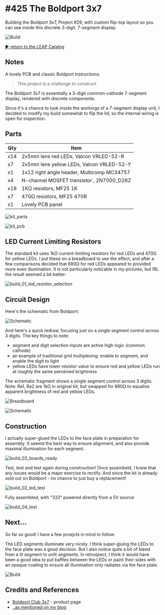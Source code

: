 # #425 The Boldport 3x7

Building the Boldport 3x7, Project #29, with custom flip-top layout so you can see inside this discrete 3-digit, 7-segment display.

![Build](./assets/3x7_build.jpg?raw=true)

[:arrow_forward: return to the LEAP Catalog](https://leap.tardate.com)

## Notes

A lovely PCB and classic Boldport instructions:

> This project is a challenge to construct

The Boldport 3x7 is essentially a 3-digit common-cathode 7-segment display, rendered with discrete components.

Since it's a chance to look inside the workings of a 7-segment display unit, I decided to modify my build somewhat
to flip the lid, so the internal wiring is open for inspection.


## Parts

| Qty | Item                                        |
|-----|---------------------------------------------|
| x14 | 2x5mm lens red LEDs, Valcon VRLED-52-R      |
| x7  | 2x5mm lens yellow LEDs, Valcon VRLED-52-Y    |
| x1  | 1x12 right angle header, Multicomp MC34757  |
| x4  | N-channel MOSFET transistor , 2N7000_D26Z   |
| x18 | 1KΩ resistors, MF25 1K                      |
| x7  | 470Ω resistors, MF25 470R                   |
| x1  | Lovely PCB panel                            |

![kit_parts](./assets/kit_parts.jpg?raw=true)

![kit_pcb](./assets/kit_pcb.jpg?raw=true)


## LED Current Limiting Resistors

The standard kit uses 1kΩ current-limiting resistors for red LEDs and 470Ω for yellow LEDs.
I put these on a breadboard to see the effect, and after a few comparisons decided that 680Ω for red LEDs
appeared to provided more even illumination. It is not particularly noticable in my pictures,
but IRL the result seemed a bit better:

![build_01_led_resistor_selection](./assets/build_01_led_resistor_selection.jpg?raw=true)

## Circuit Design

Here's the schematic from Boldport:

![Schematic](https://static1.squarespace.com/static/539604e8e4b0d1f9ffe9ff0b/t/5b8e55478a922d7beeb03d32/1536054615456/infographic.jpg?format=2500w)

And here's a quick redraw, focusing just on a single segment control across 3 digits. The key things to note:

* segment and digit selection inputs are active high logic (common cathode)
* an example of traditional grid multiplexing: enable to segment, and enable the digit to light
* yellow LEDs have lower resistor value to ensure red and yellow LEDs run at roughly the same perceived brightness

The schematic fragment shows a single segment control across 3 digits.
Note: Ra1, Ra2 are 1kΩ in original kit, but swapped for 680Ω to equalise apparent brightness of red and yellow LEDs.

![Breadboard](./assets/3x7_bb.jpg?raw=true)

![Schematic](./assets/3x7_schematic.jpg?raw=true)


## Construction

I actually super-glued the LEDs to the face plate in preparation for assembly.
It seemd the best way to ensure alignment, and also provide maximal illumination for each segment.

![build_03_boards_ready](./assets/build_03_boards_ready.jpg?raw=true)

Test, test and test again during construction! Once assembeld, I knew that any issues would be
a major exercise to rectify. And since the kit is already sold out on Boldport - no chance to
just buy a replacement!

![build_02_led_test](./assets/build_02_led_test.jpg?raw=true)

Fully assembled, with "333" powered directly from a 5V source:

![build_04_test](./assets/build_04_test.jpg?raw=true)

## Next...

So far so good! I have a few proejcts in mind to follow.

The LED segments illuminate very nicely. I think super-gluing the LEDs to the face plate was a good decision.
But I also notice quite a bit of bleed from a lit segment to unlit segments.
In retrospect, I think it would have been a good idea to put baffles between the LEDs
or paint their sides with an opaque coating to ensure all illumination only radiates via the face plate.


![Build](./assets/3x7_build.jpg?raw=true)

## Credits and References
* [Boldport Club 3x7](https://www.boldport.com/products/3x7) - product page
* [..as mentioned on my blog](https://blog.tardate.com/2018/10/leap425-look-inside-a-7-segment-with-the-boldport-3x7.html)
